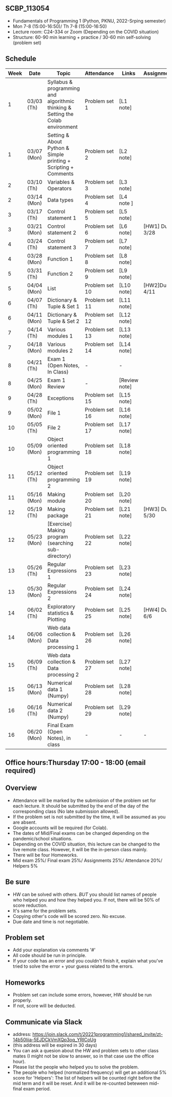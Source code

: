 ## SCBP_113054
  * Fundamentals of Programming 1 (Python, PKNU, 2022-Srping semester) 
  * Mon 7-8 (15:00-16:50)/ Th 7-8 (15:00-16:50)
  * Lecture room: C24-334 or Zoom (Depending on the COVID situation) 
  * Structure: 60-90 min learning + practice / 30-60 min self-solving (problem set)

## Schedule 
| Week | Date      | Topic                                                         | Attendance | Links | Assignments |
|------|-----------|---------------------------------------------------------------|---------|-------|-------------|
|    1 |     03/03 (Th) | Syllabus & programming and algorithmic thinking & Setting the Colab environment |  Problem set 1   | [L1 note]       |             |
|    1 |     03/07 (Mon) | Setting & About Python & Simple printing + Scripting + Comments | Problem set 2  | [L2 note]      |             |
|    2 |     03/10 (Th) | Variables & Operators | Problem set 3 | [L3 note]  |             |
|    2 |     03/14 (Mon)| Data types | Problem set 4  | [L4 note ]    |             |
|    3 |     03/17 (Th) | Control statement 1 |   Problem set 5      | [L5 note]      |             |
|    3 |     03/21 (Mon) | Control statement 2 | Problem set 6  | [L6 note]   | [HW1] Due 3/28             |
|    4 |     03/24 (Th) |  Control statement 3    | Problem set 7  | [L7 note]     |             |
|    4 |     03/28 (Mon) |  Function 1 | Problem set 8  | [L8 note]     |             |
|    5 |     03/31 (Th) |  Function 2 | Problem set 9  | [L9 note] |             |
|    5 |     04/04 (Mon) |  List| Problem set 10  | [L10 note]  | [HW2]Due 4/11    |
|    6 |     04/07 (Th) | Dictionary & Tuple & Set 1 | Problem set 11| [L11 note]    |             |
|    6 |     04/11 (Mon) | Dictionary & Tuple & Set 2 | Problem set 12 | [L12 note]  |             |
|    7 |     04/14 (Th) |  Various modules 1 | Problem set 13 | [L13 note]  |             |
|    7 |     04/18 (Mon) | Various modules 2  |Problem set 14| [L14 note]|            |
|    8 |     04/21 (Th) | Exam 1 (Open Notes, In Class)                                 |       -  |   -      |             |
|    8 |     04/25 (Mon) | Exam 1 Review |   -      | [Review note] |             |
|    9 |     04/28 (Th) | Exceptions | Problem set 15 | [L15 note]    |             |
|    9 |     05/02 (Mon) | File 1 | Problem set 16| [L16 note]      |             |
|   10 |     05/05 (Th) | File 2 | Problem set 17| [L17 note]    |             |
|   10 |     05/09 (Mon) | Object oriented programming 1 | Problem set 18| [L18 note]      |             |
|   11 |     05/12 (Th) | Object oriented programming 2 |Problem set 19|[L19 note] |             |
|   11 |     05/16 (Mon) | Making module |Problem set 20| [L20 note]      | |
|   12 |     05/19 (Th) | Making package |Problem set 21| [L21 note]     | [HW3] Due  5/30 |
|   12 |     05/23 (Mon) | [Exercise] Making program (searching sub-directory) | Problem set 22| [L22 note]     |             |
|   13 |     05/26 (Th) | Regular Expressions 1 |Problem set 23| [L23 note]    |             |
|   13 |     05/30 (Mon) | Regular Expressions 2 |Problem set 24| [L24 note]   |             |
|   14 |     06/02 (Th) | Exploratory statistics & Plotting |Problem set 25| [L25 note]    |   [HW4] Due 6/6          |
|   14 |     06/06 (Mon) | Web data collection & Data processing 1| Problem set 26| [L26 note]  |             |
|   15 |     06/09 (Th) | Web data collection & Data processing 2 |Problem set 27| [L27 note]      |             |
|   15 |     06/13 (Mon) | Numerical data 1 (Numpy) | Problem set 28  |  [L28 note]        |             |
|   16  | 06/16 (Th) | Numerical data 2 (Numpy) |Problem set 29| [L29 note] |             |
|   16  | 06/20 (Mon) | Final Exam (Open Notes), in class |  -      | - |    -         |

## Office hours:Thursday 17:00 - 18:00 (email required) 

## Overview 
* Attendance will be marked by the submission of the problem set for each lecture. It should be submitted by the end of the day of the corresponding class (No late submission allowed). 
* If the problem set is not submitted by the time, it will be assumed as you are absent.
* Google accounts will be required (for Colab). 
* The dates of Mid/Final exams can be changed depending on the pandemic/school situations. 
* Depending on the COVID situation, this lecture can be changed to the live remote class. However, it will be the in-person class mainly. 
* There will be four Homeworks. 
* Mid exam 25%/ Final exam 25%/ Assignments 25%/ Attendance 20%/ Helpers 5%

## Be sure 
* HW can be solved with others. *BUT* you should list names of people who helped you and how they helped you. If not, there will be 50% of score reduction. 
* It's same for the problem sets. 
* Copying other's code will be scored zero. No excuse. 
* Due date and time is not negotiable. 

## Problem set
* Add your explanation via comments '#' 
* All code should be run in principle. 
* If your code has an error and you couldn't finish it, explain what you've tried to solve the error + your guess related to the errors. 

## Homeworks 
* Problem set can include some errors, however, HW should be run properly. 
* If not, score will be deducted. 

## Communicate via Slack 
* address: https://join.slack.com/t/20221programming1/shared_invite/zt-14b50liia-5EJDCkVmXQp3oq_YRICoUg
* (this address will be expired in 30 days) 
* You can ask a quesion about the HW and problem sets to other class mates (I might not be slow to answer, so in that case use the office hour). 
* Please list the people who helped you to solve the problem. 
* The people who helped (normalized frequency) will get an additional 5% score for 'Helpers': The list of helpers will be counted right before the mid term and it will be reset. And it will be re-counted beteween mid-final exam period. 

